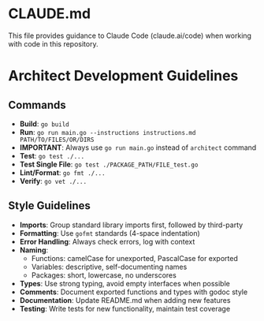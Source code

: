 # CLAUDE.md

This file provides guidance to Claude Code (claude.ai/code) when working with code in this repository.

# Architect Development Guidelines

## Commands
- **Build**: `go build`
- **Run**: `go run main.go --instructions instructions.md PATH/TO/FILES/OR/DIRS`
- **IMPORTANT**: Always use `go run main.go` instead of `architect` command
- **Test**: `go test ./...`
- **Test Single File**: `go test ./PACKAGE_PATH/FILE_test.go`
- **Lint/Format**: `go fmt ./...`
- **Verify**: `go vet ./...`

## Style Guidelines
- **Imports**: Group standard library imports first, followed by third-party
- **Formatting**: Use `gofmt` standards (4-space indentation)
- **Error Handling**: Always check errors, log with context
- **Naming**:
  - Functions: camelCase for unexported, PascalCase for exported
  - Variables: descriptive, self-documenting names
  - Packages: short, lowercase, no underscores
- **Types**: Use strong typing, avoid empty interfaces when possible
- **Comments**: Document exported functions and types with godoc style
- **Documentation**: Update README.md when adding new features
- **Testing**: Write tests for new functionality, maintain test coverage
